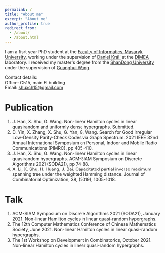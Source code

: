 ```yaml
---
permalink: /
title: "About me"
excerpt: "About me"
author_profile: true
redirect_from: 
  - /about/
  - /about.html
---
```


I am a fisrt year PhD student at the [Faculty of Informatics, Masaryk University](https://www.fi.muni.cz/), working under the supervision of [Daniel Král'](https://www.ucw.cz/~kral/) at the [DIMEA](https://www.fi.muni.cz/research/laboratories/dimea.html) laboratory. I received my master's degree from the [ShanDong University](https://en.sdu.edu.cn/) under the supervision of [Guanghui Wang](https://faculty.sdu.edu.cn/wangguanghui1/en/index.htm). 

Contact details:\
Office:   C515, main FI building \
Email:    shuxch15@gmail.com

Publication
======
1. J. Han, X. Shu, G. Wang. Non-linear Hamilton cycles in linear quasirandom and uniformly dense hypergraphs. Submitted.
2. D. Yin, X. Zhang, X. Shu, G. Yan, G, Wang. Search for Good Irregular Low-Density Parity-Check Codes via Graph Spectrum. 2021 IEEE 32nd Annual International Symposium on Personal, Indoor and Mobile Radio Communications (PIMRC), pp 405-410.
3. J. Han, X. Shu, G. Wang. Non-linear Hamilton cycles in linear quasirandom hypergraphs. ACM-SIAM Symposium on Discrete Algorithms 2021 (SODA21), pp 74-88.
4. X. Li, X. Shu, H. Huang, J. Bai. Capacitated partial inverse maximum spanning tree under the weighted Hamming distance. Journal of Combinatorial Optimization, 38, (2019), 1005-1018.

Talk
======

1. ACM-SIAM Symposium on Discrete Algorithms 2021 (SODA21), January 2021. Non-linear Hamilton cycles in linear quasi-random hypergraphs. 
3. The 12th Computer Mathematics Conference of Chinese Mathematics Society, June 2021. Non-linear Hamilton cycles in linear quasi-random hypergraphs.
3. The 1st Workshop on Development in Combinatorics, October 2021. Non-linear Hamilton cycles in linear quasi-random hypergraphs.


